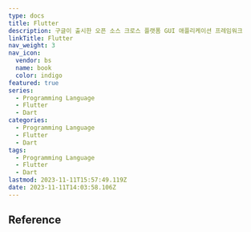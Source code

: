 ```yaml
---
type: docs
title: Flutter
description: 구글이 출시한 오픈 소스 크로스 플랫폼 GUI 애플리케이션 프레임워크
linkTitle: Flutter
nav_weight: 3
nav_icon:
  vendor: bs
  name: book
  color: indigo
featured: true
series:
  - Programming Language
  - Flutter
  - Dart
categories:
  - Programming Language
  - Flutter
  - Dart
tags:
  - Programming Language
  - Flutter
  - Dart
lastmod: 2023-11-11T15:57:49.119Z
date: 2023-11-11T14:03:58.106Z
---
```


## Reference
